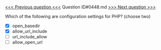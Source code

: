 [<<< Previous question <<<](0447.md)  Question ID#0448.md  [>>> Next question >>>](0449.md) 

Which of the following are configuration settings for PHP? (choose two)

- [x] open_basedir
- [x] allow_url_include
- [ ] url_include_allow
- [ ] allow_open_url
